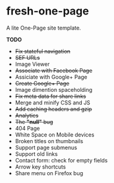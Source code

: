 # fresh-one-page
A lite One-Page site template.

**TODO**
* ~~Fix stateful navigation~~
* ~~SEF URLs~~
* Image Viewer
* ~~Associate with Facebook Page~~
* Assiciate with Google+ Page
* ~~Create Google+ Page~~
* Image dimention spaceholding
* ~~Fix meta data for share links~~
* Merge and minify CSS and JS
* ~~Add caching headers and gzip~~
* ~~Analytics~~
* ~~The **"null"** bug~~
* 404 Page
* White Space on Mobile devices
* Broken titles on thumbnails
* Support page submenus
* Support old links
* Contact form: check for empty fields
* Arrow key shortcuts
* Share menu on Firefox bug
